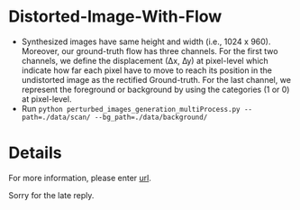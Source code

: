 # Distorted-Image-With-Flow

- Synthesized images have same height and width (i.e., 1024 x 960). Moreover, our ground-truth flow has three channels. For the first two channels, we define the displacement (∆x, ∆y) at pixel-level which indicate how far each pixel have to move to reach its position in the undistorted image as the rectified Ground-truth. For the last channel, we represent the foreground or background by using the categories (1 or 0) at pixel-level.
- Run `python perturbed_images_generation_multiProcess.py --path=./data/scan/ --bg_path=./data/background/`


# Details
For more information, please enter [url](https://github.com/gwxie/Dewarping-Document-Image-By-Displacement-Flow-Estimation).

Sorry for the late reply.
